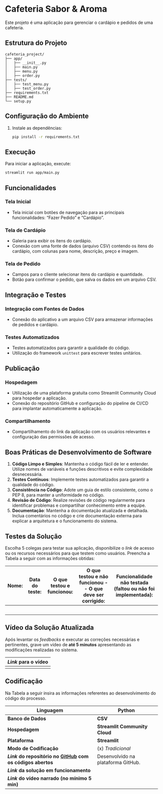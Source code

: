 # Cafeteria Sabor & Aroma

Este projeto é uma aplicação para gerenciar o cardápio e pedidos de uma cafeteria.

## Estrutura do Projeto

```
cafeteria_project/
├── app/
│   ├── __init__.py
│   ├── main.py
│   ├── menu.py
│   ├── order.py
├── tests/
│   ├── test_menu.py
│   ├── test_order.py
├── requirements.txt
├── README.md
└── setup.py
```

## Configuração do Ambiente

1. Instale as dependências:

   ```bash
   pip install -r requirements.txt
   ```

## Execução

Para iniciar a aplicação, execute:

```bash
streamlit run app/main.py
```

## Funcionalidades

### Tela Inicial

- Tela inicial com botões de navegação para as principais funcionalidades: “Fazer Pedido” e “Cardápio”.

### Tela de Cardápio

- Galeria para exibir os itens do cardápio.
- Conexão com uma fonte de dados (arquivo CSV) contendo os itens do cardápio, com colunas para nome, descrição, preço e imagem.

### Tela de Pedido

- Campos para o cliente selecionar itens do cardápio e quantidade.
- Botão para confirmar o pedido, que salva os dados em um arquivo CSV.

## Integração e Testes

### Integração com Fontes de Dados

- Conexão do aplicativo a um arquivo CSV para armazenar informações de pedidos e cardápio.

### Testes Automatizados

- Testes automatizados para garantir a qualidade do código.
- Utilização do framework `unittest` para escrever testes unitários.

## Publicação

### Hospedagem

- Utilização de uma plataforma gratuita como Streamlit Community Cloud para hospedar a aplicação.
- Conexão do repositório GitHub e configuração do pipeline de CI/CD para implantar automaticamente a aplicação.

### Compartilhamento

- Compartilhamento do link da aplicação com os usuários relevantes e configuração das permissões de acesso.

## Boas Práticas de Desenvolvimento de Software

1. **Código Limpo e Simples**: Mantenha o código fácil de ler e entender. Utilize nomes de variáveis e funções descritivos e evite complexidade desnecessária.
2. **Testes Contínuos**: Implemente testes automatizados para garantir a qualidade do código.
3. **Consistência no Código**: Adote um guia de estilo consistente, como o PEP 8, para manter a uniformidade no código.
4. **Revisão de Código**: Realize revisões de código regularmente para identificar problemas e compartilhar conhecimento entre a equipe.
5. **Documentação**: Mantenha a documentação atualizada e detalhada. Inclua comentários no código e crie documentação externa para explicar a arquitetura e o funcionamento do sistema.

## Testes da Solução

Escolha 5 colegas para testar sua aplicação, disponibilize o *link* de acesso ou os recursos necessários para que testem como usuários. Preencha a Tabela a seguir com as informações obtidas:

| **Nome:** | **Data do teste:** | **O que testou e funcionou:** | **O que testou e não funcionou -- O que deve ser corrigido:** | **Funcionalidade não testada (faltou ou não foi implementada):** |
| --------------- | ------------------------ | ----------------------------------- | -------------------------------------------------------------------- | ------------------------------------------------------------------------ |
|                 |                          |                                     |                                                                      |                                                                          |
|                 |                          |                                     |                                                                      |                                                                          |
|                 |                          |                                     |                                                                      |                                                                          |
|                 |                          |                                     |                                                                      |                                                                          |
|                 |                          |                                     |                                                                      |                                                                          |

## Vídeo da Solução Atualizada

Após levantar os *feedbacks* e executar as correções necessárias e pertinentes, grave um vídeo de **até 5 minutos** apresentando as modificações realizadas no sistema.

| ***Link* para o vídeo** |
| -------------------------------- |
|                                  |

## Codificação

Na Tabela a seguir insira as informações referentes ao desenvolvimento do código do processo.

| **Linguagem**                                                                           | **Python**                    |
| --------------------------------------------------------------------------------------------- | ----------------------------------- |
| **Banco de Dados**                                                                      | **CSV**                       |
| **Hospedagem**                                                                          | **Streamlit Community Cloud** |
| **Plataforma**                                                                          | **Streamlit**                 |
| **Modo de Codificação**                                                               | \(x\) *Tradicional*               |
| ***Link* do repositório no [GitHub](https://github.com/login) com os códigos abertos** | Desenvolvido na plataforma GitHub.  |
| ***Link* da solução em funcionamento**                                              |                                     |
| ***Link* do vídeo narrado (no mínimo 5 min)**                                       |                                     |
